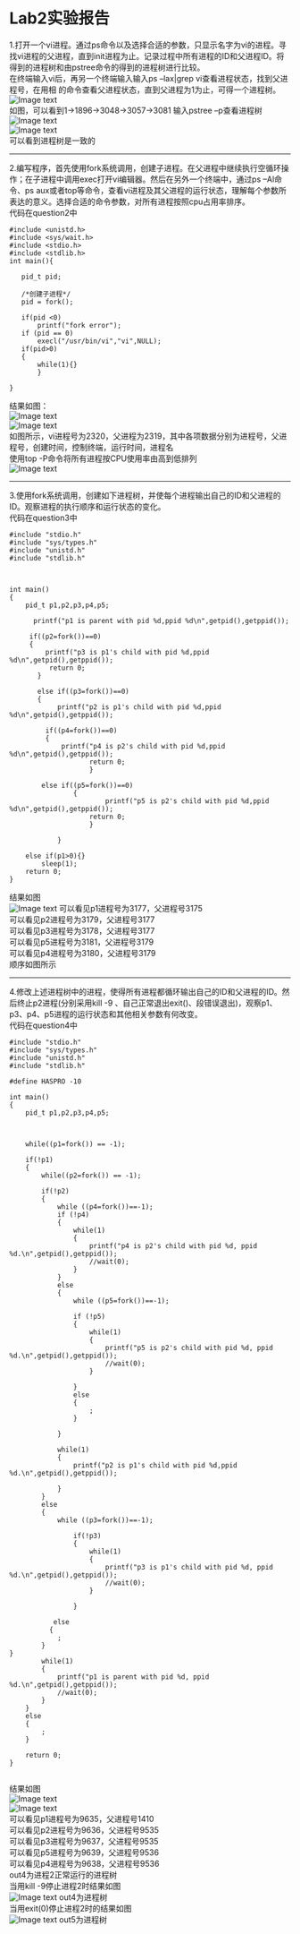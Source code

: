 # Lab2实验报告
1.打开一个vi进程。通过ps命令以及选择合适的参数，只显示名字为vi的进程。寻找vi进程的父进程，直到init进程为止。记录过程中所有进程的ID和父进程ID。将得到的进程树和由pstree命令的得到的进程树进行比较。  
在终端输入vi后，再另一个终端输入输入ps –lax|grep vi查看进程状态，找到父进程号，在用相 的命令查看父进程状态，直到父进程为1为止，可得一个进程树。  
![Image text](https://github.com/ToTkr2/Lab2/blob/master/img/xt2.3.png)  
如图，可以看到1->1896->3048->3057->3081
输入pstree –p查看进程树  
![Image text](https://github.com/ToTkr2/Lab2/blob/master/img/2.5.png)  
![Image text](https://github.com/ToTkr2/Lab2/blob/master/img/2.4.png)  
可以看到进程树是一致的  

---
2.编写程序，首先使用fork系统调用，创建子进程。在父进程中继续执行空循环操作；在子进程中调用exec打开vi编辑器。然后在另外一个终端中，通过ps –Al命令、ps aux或者top等命令，查看vi进程及其父进程的运行状态，理解每个参数所表达的意义。选择合适的命令参数，对所有进程按照cpu占用率排序。  
代码在question2中  
 ```
 #include <unistd.h>
 #include <sys/wait.h>
 #include <stdio.h>
 #include <stdlib.h>
 int main(){
	
	pid_t pid;
	
	/*创建子进程*/
	pid = fork();
	
	if(pid <0) 
		printf("fork error");
	if (pid == 0)
	  	execl("/usr/bin/vi","vi",NULL);
	if(pid>0)
	{
		while(1){}
		}

}
```
结果如图：  
![Image text](https://github.com/ToTkr2/Lab2/blob/master/img/2.10.png)  
![Image text](https://github.com/ToTkr2/Lab2/blob/master/img/2.9.png)  
如图所示，vi进程号为2320，父进程为2319，其中各项数据分别为进程号，父进程号，创建时间，控制终端，运行时间，进程名  
使用top -P命令将所有进程按CPU使用率由高到低排列  
![Image text](https://github.com/ToTkr2/Lab2/blob/master/img/2.13.png) 

---
3.使用fork系统调用，创建如下进程树，并使每个进程输出自己的ID和父进程的ID。观察进程的执行顺序和运行状态的变化。  
代码在question3中  

```
#include "stdio.h"
#include "sys/types.h"
#include "unistd.h"
#include "stdlib.h"



int main()
{
    pid_t p1,p2,p3,p4,p5;

      printf("p1 is parent with pid %d,ppid %d\n",getpid(),getppid());
	 
     if((p2=fork())==0)
     {
	     printf("p3 is p1's child with pid %d,ppid %d\n",getpid(),getppid());
	      return 0;
  	   }
  	   
  	   else if((p3=fork())==0)
  	   {
	        printf("p2 is p1's child with pid %d,ppid %d\n",getpid(),getppid());
	        
		 if((p4=fork())==0)
		 {
			 printf("p4 is p2's child with pid %d,ppid %d\n",getpid(),getppid());		
					return 0;
					}
					
		else if((p5=fork())==0)
                {
						printf("p5 is p2's child with pid %d,ppid %d\n",getpid(),getppid());
					return 0;
					}
					
			}
				
    else if(p1>0){}
		sleep(1);
    return 0;
}

```
结果如图  
![Image text](https://github.com/ToTkr2/Lab2/blob/master/img/2.12.png)
可以看见p1进程号为3177，父进程号3175  
可以看见p2进程号为3179，父进程号3177  
可以看见p3进程号为3178，父进程号3177  
可以看见p5进程号为3181，父进程号3179  
可以看见p4进程号为3180，父进程号3179  
顺序如图所示  

---

4.修改上述进程树中的进程，使得所有进程都循环输出自己的ID和父进程的ID。然后终止p2进程(分别采用kill -9 、自己正常退出exit()、段错误退出)，观察p1、p3、p4、p5进程的运行状态和其他相关参数有何改变。  
代码在question4中  
```
#include "stdio.h"
#include "sys/types.h"
#include "unistd.h"
#include "stdlib.h"

#define HASPRO -10

int main()
{
    pid_t p1,p2,p3,p4,p5;

    

    while((p1=fork()) == -1);

    if(!p1)
    {
        while((p2=fork()) == -1);

        if(!p2)
        {
            while ((p4=fork())==-1);
            if (!p4)
            {
                while(1)
                {
                    printf("p4 is p2's child with pid %d, ppid %d.\n",getpid(),getppid());
                    //wait(0);
                }
            }
            else
            {
                while ((p5=fork())==-1);

                if (!p5)
                {
                    while(1)
                    {
                        printf("p5 is p2's child with pid %d, ppid %d.\n",getpid(),getppid());
                        //wait(0);
                    }

                }
                else
                {
                    ;
                }

            }

            while(1)
            {
                printf("p2 is p1's child with pid %d,ppid %d.\n",getpid(),getppid());
                
            }
        }
        else
        {
            while ((p3=fork())==-1);

                if(!p3)
                {
                    while(1)
                    {
                        printf("p3 is p1's child with pid %d, ppid %d.\n",getpid(),getppid());
                        //wait(0);
                    }

                }
        
           else
          {
            ;
        }
}
        while(1)
        {
            printf("p1 is parent with pid %d, ppid %d.\n",getpid(),getppid());
            //wait(0);
        }
    }
    else
    {
        ;
    }

    return 0;
}


```

结果如图  
![Image text](https://github.com/ToTkr2/Lab2/blob/master/img/2.11.png)  
![Image text](https://github.com/ToTkr2/Lab2/blob/master/img/2.8.png)  
可以看见p1进程号为9635，父进程号1410  
可以看见p2进程号为9636，父进程号9535  
可以看见p3进程号为9637，父进程号9535  
可以看见p5进程号为9639，父进程号9536  
可以看见p4进程号为9638，父进程号9536  
out4为进程2正常运行的进程树  
当用kill -9停止进程2时结果如图  
![Image text](https://github.com/ToTkr2/Lab2/blob/master/img/2.7.png)
out4为进程树  
当用exit(0)停止进程2时的结果如图  
![Image text](https://github.com/ToTkr2/Lab2/blob/master/img/2.6.png)
out5为进程树  
